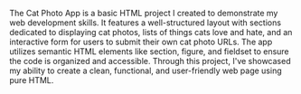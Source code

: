 The Cat Photo App is a basic HTML project I created to demonstrate my web development skills. It features a well-structured layout with sections dedicated to displaying cat photos, lists of things cats love and hate, and an interactive form for users to submit their own cat photo URLs. The app utilizes semantic HTML elements like section, figure, and fieldset to ensure the code is organized and accessible. Through this project, I've showcased my ability to create a clean, functional, and user-friendly web page using pure HTML.
